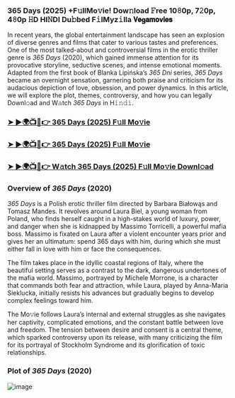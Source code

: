 ###   365 Days (2025) +F𝚞llMo𝚟ie! Dow𝚗load 𝙵ree 10𝟾0p, 7𝟸0p, 4𝟾0p 𝙷D HI𝙽DI Du𝚋bed F𝚒lMyz𝚒lla 𝗩𝗲𝗴𝗮𝗺𝗼𝘃𝗶𝗲𝘀

In recent years, the global entertainment landscape has seen an explosion of diverse genres and films that cater to various tastes and preferences. One of the most talked-about and controversial films in the erotic thriller genre is *365 Days* (2020), which gained immense attention for its provocative storyline, seductive scenes, and intense emotional moments. Adapted from the first book of Blanka Lipińska’s *365 Dni* series, *365 Days* became an overnight sensation, garnering both praise and criticism for its audacious depiction of love, obsession, and power dynamics. In this article, we will explore the plot, themes, controversy, and how you can legally Downl𝚘ad and W𝚊tch *365 Days* in H𝚒𝚗𝚍𝚒.

<h3><a href="https://imgur.com/a/e1dQPLo">➤ ►🌍📺📱👉 365 Days (2025) F𝚞ll Mo𝚟ie</a></h3>

<h3><a href="https://imgur.com/a/e1dQPLo">➤ ►🌍📺📱👉 365 Days (2025) F𝚞ll Mo𝚟ie</a></h3>

<h3><a href="https://imgur.com/a/e1dQPLo">➤ ►🌍📺📱👉 W𝚊tch 365 Days (2025) F𝚞ll Mo𝚟ie Downl𝚘ad</a></h3>

### Overview of *365 Days* (2020)

*365 Days* is a Polish erotic thriller film directed by Barbara Białowąs and Tomasz Mandes. It revolves around Laura Biel, a young woman from Poland, who finds herself caught in a high-stakes world of luxury, power, and danger when she is kidnapped by Massimo Torricelli, a powerful mafia boss. Massimo is fixated on Laura after a violent encounter years prior and gives her an ultimatum: spend 365 days with him, during which she must either fall in love with him or face the consequences. 

The film takes place in the idyllic coastal regions of Italy, where the beautiful setting serves as a contrast to the dark, dangerous undertones of the mafia world. Massimo, portrayed by Michele Morrone, is a character that commands both fear and attraction, while Laura, played by Anna-Maria Sieklucka, initially resists his advances but gradually begins to develop complex feelings toward him. 

The Mo𝚟ie follows Laura’s internal and external struggles as she navigates her captivity, complicated emotions, and the constant battle between love and freedom. The tension between desire and consent is a central theme, which sparked controversy upon its release, with many criticizing the film for its portrayal of Stockholm Syndrome and its glorification of toxic relationships.

### Plot of *365 Days* (2020)

![image](https://github.com/user-attachments/assets/075031d5-aa1b-4c0a-b7e3-30c1a1bf7167)
